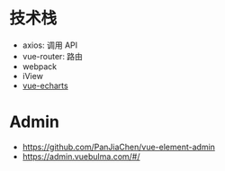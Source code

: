 



# 技术栈
- axios: 调用 API
- vue-router: 路由
- webpack
- iView
- [vue-echarts](https://github.com/Justineo/vue-echarts)









# Admin
- https://github.com/PanJiaChen/vue-element-admin
- https://admin.vuebulma.com/#/
